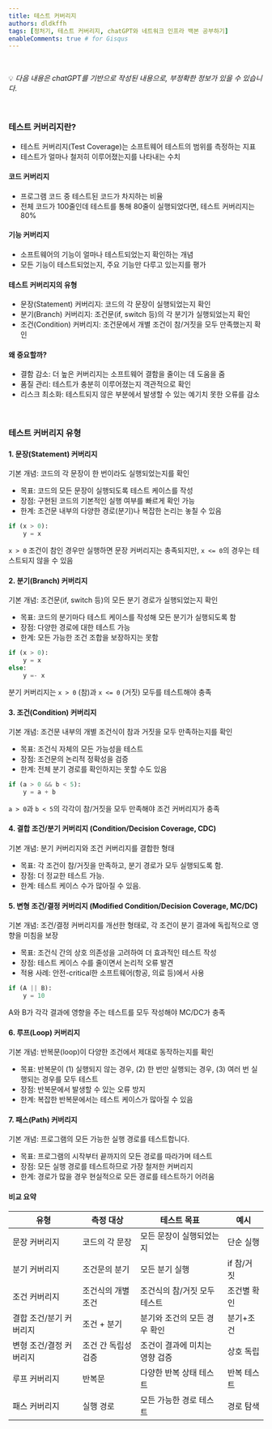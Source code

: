 ```yaml
---
title: 테스트 커버리지
authors: dldkffh
tags: [정처기, 테스트 커버리지, chatGPT와 네트워크 인프라 백본 공부하기]
enableComments: true # for Gisqus
---
```


<br/>

💡 _다음 내용은 chatGPT를 기반으로 작성된 내용으로, 부정확한 정보가 있을 수 있습니다._

<br/>

### 테스트 커버리지란?

- 테스트 커버리지(Test Coverage)는 소프트웨어 테스트의 범위를 측정하는 지표
- 테스트가 얼마나 철저히 이루어졌는지를 나타내는 수치

<!--truncate-->

#### 코드 커버리지

- 프로그램 코드 중 테스트된 코드가 차지하는 비율
- 전체 코드가 100줄인데 테스트를 통해 80줄이 실행되었다면, 테스트 커버리지는 80%

#### 기능 커버리지

- 소프트웨어의 기능이 얼마나 테스트되었는지 확인하는 개념
- 모든 기능이 테스트되었는지, 주요 기능만 다루고 있는지를 평가

#### 테스트 커버리지의 유형

- 문장(Statement) 커버리지: 코드의 각 문장이 실행되었는지 확인
- 분기(Branch) 커버리지: 조건문(if, switch 등)의 각 분기가 실행되었는지 확인
- 조건(Condition) 커버리지: 조건문에서 개별 조건이 참/거짓을 모두 만족했는지 확인

#### 왜 중요할까?

- 결함 감소: 더 높은 커버리지는 소프트웨어 결함을 줄이는 데 도움을 줌
- 품질 관리: 테스트가 충분히 이루어졌는지 객관적으로 확인
- 리스크 최소화: 테스트되지 않은 부분에서 발생할 수 있는 예기치 못한 오류를 감소

<br/>

### 테스트 커버리지 유형

#### 1. 문장(Statement) 커버리지

기본 개념: 코드의 각 문장이 한 번이라도 실행되었는지를 확인

- 목표: 코드의 모든 문장이 실행되도록 테스트 케이스를 작성
- 장점: 구현된 코드의 기본적인 실행 여부를 빠르게 확인 가능
- 한계: 조건문 내부의 다양한 경로(분기)나 복잡한 논리는 놓칠 수 있음

```python
if (x > 0):
    y = x
```

`x > 0` 조건이 참인 경우만 실행하면 문장 커버리지는 충족되지만, `x <= 0`의 경우는 테스트되지 않을 수 있음

#### 2. 분기(Branch) 커버리지

기본 개념: 조건문(if, switch 등)의 모든 분기 경로가 실행되었는지 확인

- 목표: 코드의 분기마다 테스트 케이스를 작성해 모든 분기가 실행되도록 함
- 장점: 다양한 경로에 대한 테스트 가능
- 한계: 모든 가능한 조건 조합을 보장하지는 못함

```python
if (x > 0):
    y = x
else:
    y =- x
```
    
분기 커버리지는 `x > 0` (참)과 `x <= 0` (거짓) 모두를 테스트해야 충족

#### 3. 조건(Condition) 커버리지

기본 개념: 조건문 내부의 개별 조건식이 참과 거짓을 모두 만족하는지를 확인

- 목표: 조건식 자체의 모든 가능성을 테스트
- 장점: 조건문의 논리적 정확성을 검증
- 한계: 전체 분기 경로를 확인하지는 못할 수도 있음

```python
if (a > 0 && b < 5):
    y = a + b
```

`a > 0`과 `b < 5`의 각각이 참/거짓을 모두 만족해야 조건 커버리지가 충족

#### 4. 결합 조건/분기 커버리지 (Condition/Decision Coverage, CDC)

기본 개념: 분기 커버리지와 조건 커버리지를 결합한 형태

- 목표: 각 조건이 참/거짓을 만족하고, 분기 경로가 모두 실행되도록 함.
- 장점: 더 정교한 테스트 가능.
- 한계: 테스트 케이스 수가 많아질 수 있음.

#### 5. 변형 조건/결정 커버리지 (Modified Condition/Decision Coverage, MC/DC)

기본 개념: 조건/결정 커버리지를 개선한 형태로, 각 조건이 분기 결과에 독립적으로 영향을 미침을 보장

- 목표: 조건식 간의 상호 의존성을 고려하여 더 효과적인 테스트 작성
- 장점: 테스트 케이스 수를 줄이면서 논리적 오류 발견
- 적용 사례: 안전-critical한 소프트웨어(항공, 의료 등)에서 사용

```python
if (A || B):
    y = 10
```

A와 B가 각각 결과에 영향을 주는 테스트를 모두 작성해야 MC/DC가 충족


#### 6. 루프(Loop) 커버리지

기본 개념: 반복문(loop)이 다양한 조건에서 제대로 동작하는지를 확인

- 목표: 반복문이 (1) 실행되지 않는 경우, (2) 한 번만 실행되는 경우, (3) 여러 번 실행되는 경우를 모두 테스트
- 장점: 반복문에서 발생할 수 있는 오류 방지
- 한계: 복잡한 반복문에서는 테스트 케이스가 많아질 수 있음

#### 7. 패스(Path) 커버리지

기본 개념: 프로그램의 모든 가능한 실행 경로를 테스트합니다.

- 목표: 프로그램의 시작부터 끝까지의 모든 경로를 따라가며 테스트
- 장점: 모든 실행 경로를 테스트하므로 가장 철저한 커버리지
- 한계: 경로가 많을 경우 현실적으로 모든 경로를 테스트하기 어려움

#### 비교 요약

| 유형 | 측정 대상 | 테스트 목표 | 예시 |
|---|---|---|---| 
| 문장 커버리지	| 코드의 각 문장 | 모든 문장이 실행되었는지	| 단순 실행 | 
| 분기 커버리지 | 조건문의 분기 | 모든 분기 실행 | if 참/거짓 | 
| 조건 커버리지	| 조건식의 개별 조건 | 조건식의 참/거짓 모두 테스트 | 조건별 확인 | 
| 결합 조건/분기 커버리지 | 조건 + 분기 | 분기와 조건의 모든 경우 확인 | 분기+조건 | 
| 변형 조건/결정 커버리지 | 조건 간 독립성 검증 | 조건이 결과에 미치는 영향 검증 | 상호 독립 | 
| 루프 커버리지 | 반복문 | 다양한 반복 상태 테스트 | 반복 테스트 | 
| 패스 커버리지 | 실행 경로 | 모든 가능한 경로 테스트 | 경로 탐색 | 
